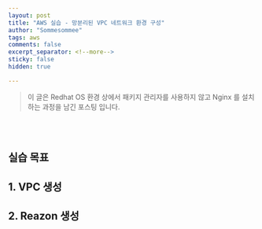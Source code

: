 ```yaml
---
layout: post
title: "AWS 실습 - 망분리된 VPC 네트워크 환경 구성"
author: "Sommesommee"
tags: aws
comments: false
excerpt_separator: <!--more-->
sticky: false
hidden: true

---
```


> 이 글은 Redhat OS 환경 상에서  패키지 관리자를 사용하지 않고 Nginx 를 설치하는 과정을 남긴 포스팅 입니다.
>

<br/>

<br/>

<!--more-->

## 실습 목표

## 1. VPC 생성

## 2. Reazon 생성

